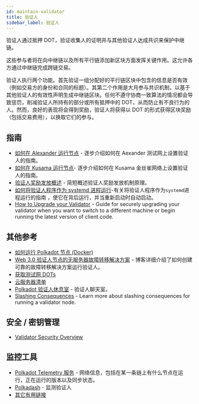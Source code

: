```yaml
---
id: maintain-validator
title: 验证人
sidebar_label: 验证人
---
```


验证人通过抵押 DOT，验证收集人的证明并与其他验证人达成共识来保护中继链。

这些参与者将在向中继链以及所有平行链添加新区块方面发挥关键作用。这允许各方通过中继链完成跨链交易。

验证人执行两个功能。首先验证一组分配好的平行链区块中包含的信息是否有效（例如交易方的身份和合同的标题）。其第二个作用是大月参与共识机制，以基于其他验证人的有效性声明生成中继链区块。任何不遵守协商一致算法的情况都会导致惩罚，削减验证人所持有的部分或所有抵押中的 DOT，从而防止有不良行为的人。然而，良好的表现将会得到奖励，验证人将获得以 DOT 的形式获得区块奖励（包括交易费用），以换取它们的参与。

## 指南

- [如何在 Alexander 运行节点](maintain-guides-how-to-validate-alexander) - 逐步介绍如何在 Aexander 测试网上设置验证人的指南。
- [如何在 Kusama 运行节点](maintain-guides-how-to-validate-kusama)- 逐步介绍如何在 Kusama 金丝雀网络上设置验证人的指南。
- [验证人奖励发放概述](maintain-guides-validator-payout) - 简短概述验证人奖励发放机制原理。
- [如何将验证人程序作为 systemd 进程运行](maintain-guides-how-to-systemd)-有关将验证人程序作为` systemd `进程运行的指南 ，使它在背后运行，并当重新启动时自动启动。
- [How to Upgrade your Validator](maintain-guides-how-to-upgrade) - Guide for securely upgrading your validator when you want to switch to a different machine or begin running the latest version of client code.

## 其他参考

- [如何运行 Polkadot 节点 (Docker)](https://medium.com/@acvlls/setting-up-a-maintain-the-easy-way-3a885283091f)
- [Web 3.0 验证人节点的无服务器故障转移解决方案](https://hackernoon.com/a-serverless-failover-solution-for-web-3-0-validator-nodes-e26b9d24c71d) - 博客详细介绍了如何创建可靠的故障转移解决方案运行验证人。
- [获取测试网 DOTs](learn-DOT#getting-testnet-dots)
- [云服务器清单](maintain-guides-how-to-validate-kusama#vps-list)
- [Polkadot 验证人休息室](https://matrix.to/#/!NZrbtteFeqYKCUGQtr:matrix.parity.io?via=matrix.parity.io&via=matrix.org&via=web3.foundation) - 验证人聊天室。
- [Slashing Consequences](https://wiki.polkadot.network/docs/en/learn-staking#slashing) - Learn more about slashing consequences for running a validator node.

## 安全 / 密钥管理

- [Validator Security Overview](https://github.com/w3f/validator-security)

## 监控工具

- [Polkadot Telemetry 服务](https://telemetry.polkadot.io/#/Alexander) - 网络信息，包括在某一条链上有什么节点在运行，正在运行的版本以及同步状态。
- [Polkadash](http://polkadash.io/) - 监测验证人
- [其它有用链接](https://forum.web3.foundation/t/useful-links-for-validators/20)
